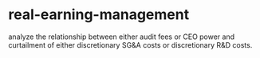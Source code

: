 # real-earning-management
analyze the relationship between either audit fees or CEO power and curtailment of either discretionary SG&amp;A costs or discretionary R&amp;D costs.
